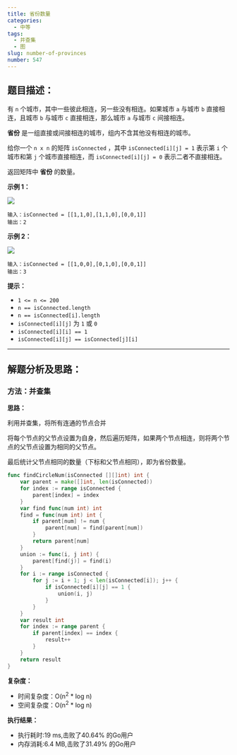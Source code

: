 ```yaml
---
title: 省份数量
categories:
  - 中等
tags: 
  - 并查集
  - 图
slug: number-of-provinces
number: 547
---
```


## 题目描述：

有 `n` 个城市，其中一些彼此相连，另一些没有相连。如果城市 `a` 与城市 `b` 直接相连，且城市 `b` 与城市 `c` 直接相连，那么城市 `a` 与城市 `c` 间接相连。

**省份** 是一组直接或间接相连的城市，组内不含其他没有相连的城市。

给你一个 `n x n` 的矩阵 `isConnected` ，其中 `isConnected[i][j] = 1` 表示第 `i` 个城市和第 `j` 个城市直接相连，而 `isConnected[i][j] = 0` 表示二者不直接相连。

返回矩阵中 **省份** 的数量。

**示例 1：**

![](/img/leetcode/547省份数量/graph1.jpg)

```
输入：isConnected = [[1,1,0],[1,1,0],[0,0,1]]
输出：2

```

**示例 2：**

![](/img/leetcode/547省份数量/graph2.jpg)

```
输入：isConnected = [[1,0,0],[0,1,0],[0,0,1]]
输出：3

```

**提示：**

- `1 <= n <= 200`
- `n == isConnected.length`
- `n == isConnected[i].length`
- `isConnected[i][j]` 为 `1` 或 `0`
- `isConnected[i][i] == 1`
- `isConnected[i][j] == isConnected[j][i]`

---
## 解题分析及思路：

### 方法：并查集

**思路：**

利用并查集，将所有连通的节点合并

将每个节点的父节点设置为自身，然后遍历矩阵，如果两个节点相连，则将两个节点的父节点设置为相同的父节点。

最后统计父节点相同的数量（下标和父节点相同），即为省份数量。

```go
func findCircleNum(isConnected [][]int) int {
	var parent = make([]int, len(isConnected))
	for index := range isConnected {
		parent[index] = index
	}
	var find func(num int) int
	find = func(num int) int {
		if parent[num] != num {
			parent[num] = find(parent[num])
		}
		return parent[num]
	}
	union := func(i, j int) {
		parent[find(j)] = find(i)
	}
	for i := range isConnected {
		for j := i + 1; j < len(isConnected[i]); j++ {
			if isConnected[i][j] == 1 {
				union(i, j)
			}
		}
	}
	var result int
	for index := range parent {
		if parent[index] == index {
			result++
		}
	}
	return result
}
```

**复杂度：**

- 时间复杂度：O(n<sup>2</sup> * log n)
- 空间复杂度：O(n<sup>2</sup> * log n)

**执行结果：**

- 执行耗时:19 ms,击败了40.64% 的Go用户
- 内存消耗:6.4 MB,击败了31.49% 的Go用户
